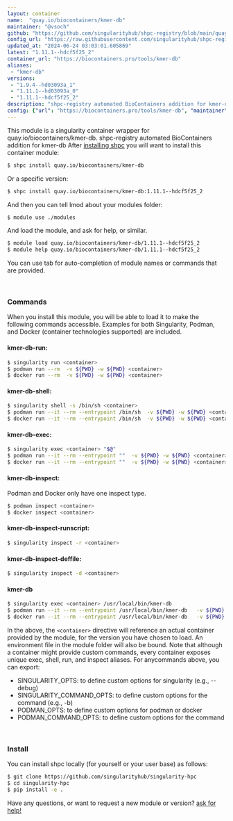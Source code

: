 ```yaml
---
layout: container
name:  "quay.io/biocontainers/kmer-db"
maintainer: "@vsoch"
github: "https://github.com/singularityhub/shpc-registry/blob/main/quay.io/biocontainers/kmer-db/container.yaml"
config_url: "https://raw.githubusercontent.com/singularityhub/shpc-registry/main/quay.io/biocontainers/kmer-db/container.yaml"
updated_at: "2024-06-24 03:03:01.605869"
latest: "1.11.1--hdcf5f25_2"
container_url: "https://biocontainers.pro/tools/kmer-db"
aliases:
 - "kmer-db"
versions:
 - "1.9.4--hd03093a_1"
 - "1.11.1--hd03093a_0"
 - "1.11.1--hdcf5f25_2"
description: "shpc-registry automated BioContainers addition for kmer-db"
config: {"url": "https://biocontainers.pro/tools/kmer-db", "maintainer": "@vsoch", "description": "shpc-registry automated BioContainers addition for kmer-db", "latest": {"1.11.1--hdcf5f25_2": "sha256:dd7887758d4459f5390a978acb3d2be9aee1be106f23a95b6a2cbfa7cbfc0031"}, "tags": {"1.9.4--hd03093a_1": "sha256:88e69e42a7990d16651420b61616795fa82e01f1947ddceb9765756384db3346", "1.11.1--hd03093a_0": "sha256:aea5183fa63441fcf90e265c58bdf11156d429bf416e7ad15781fce078d79774", "1.11.1--hdcf5f25_2": "sha256:dd7887758d4459f5390a978acb3d2be9aee1be106f23a95b6a2cbfa7cbfc0031"}, "docker": "quay.io/biocontainers/kmer-db", "aliases": {"kmer-db": "/usr/local/bin/kmer-db"}}
---
```


This module is a singularity container wrapper for quay.io/biocontainers/kmer-db.
shpc-registry automated BioContainers addition for kmer-db
After [installing shpc](#install) you will want to install this container module:


```bash
$ shpc install quay.io/biocontainers/kmer-db
```

Or a specific version:

```bash
$ shpc install quay.io/biocontainers/kmer-db:1.11.1--hdcf5f25_2
```

And then you can tell lmod about your modules folder:

```bash
$ module use ./modules
```

And load the module, and ask for help, or similar.

```bash
$ module load quay.io/biocontainers/kmer-db/1.11.1--hdcf5f25_2
$ module help quay.io/biocontainers/kmer-db/1.11.1--hdcf5f25_2
```

You can use tab for auto-completion of module names or commands that are provided.

<br>

### Commands

When you install this module, you will be able to load it to make the following commands accessible.
Examples for both Singularity, Podman, and Docker (container technologies supported) are included.

#### kmer-db-run:

```bash
$ singularity run <container>
$ podman run --rm  -v ${PWD} -w ${PWD} <container>
$ docker run --rm  -v ${PWD} -w ${PWD} <container>
```

#### kmer-db-shell:

```bash
$ singularity shell -s /bin/sh <container>
$ podman run --it --rm --entrypoint /bin/sh  -v ${PWD} -w ${PWD} <container>
$ docker run --it --rm --entrypoint /bin/sh  -v ${PWD} -w ${PWD} <container>
```

#### kmer-db-exec:

```bash
$ singularity exec <container> "$@"
$ podman run --it --rm --entrypoint ""  -v ${PWD} -w ${PWD} <container> "$@"
$ docker run --it --rm --entrypoint ""  -v ${PWD} -w ${PWD} <container> "$@"
```

#### kmer-db-inspect:

Podman and Docker only have one inspect type.

```bash
$ podman inspect <container>
$ docker inspect <container>
```

#### kmer-db-inspect-runscript:

```bash
$ singularity inspect -r <container>
```

#### kmer-db-inspect-deffile:

```bash
$ singularity inspect -d <container>
```


#### kmer-db

```bash
$ singularity exec <container> /usr/local/bin/kmer-db
$ podman run --it --rm --entrypoint /usr/local/bin/kmer-db   -v ${PWD} -w ${PWD} <container> -c " $@"
$ docker run --it --rm --entrypoint /usr/local/bin/kmer-db   -v ${PWD} -w ${PWD} <container> -c " $@"
```



In the above, the `<container>` directive will reference an actual container provided
by the module, for the version you have chosen to load. An environment file in the
module folder will also be bound. Note that although a container
might provide custom commands, every container exposes unique exec, shell, run, and
inspect aliases. For anycommands above, you can export:

 - SINGULARITY_OPTS: to define custom options for singularity (e.g., --debug)
 - SINGULARITY_COMMAND_OPTS: to define custom options for the command (e.g., -b)
 - PODMAN_OPTS: to define custom options for podman or docker
 - PODMAN_COMMAND_OPTS: to define custom options for the command

<br>

### Install

You can install shpc locally (for yourself or your user base) as follows:

```bash
$ git clone https://github.com/singularityhub/singularity-hpc
$ cd singularity-hpc
$ pip install -e .
```

Have any questions, or want to request a new module or version? [ask for help!](https://github.com/singularityhub/singularity-hpc/issues)